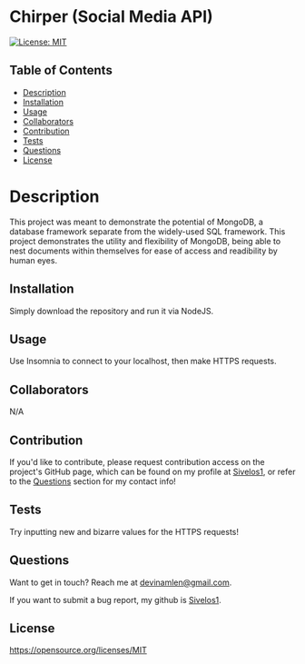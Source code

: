 # Chirper (Social Media API)

  [![License: MIT](https://img.shields.io/badge/License-MIT-yellow.svg)](https://opensource.org/licenses/MIT)

  ## Table of Contents
  
  - [Description](#description)
  - [Installation](#installation)
  - [Usage](#usage)
  - [Collaborators](#collaborators)
  - [Contribution](#contribution)
  - [Tests](#tests)
  - [Questions](#questions)
  - [License](#license)
  
  # Description

  This project was meant to demonstrate the potential of MongoDB, a database framework separate from the widely-used SQL framework. This project demonstrates the utility and flexibility of MongoDB, being able to nest documents within themselves for ease of access and readibility by human eyes.

  ## Installation

  Simply download the repository and run it via NodeJS.

  ## Usage

  Use Insomnia to connect to your localhost, then make HTTPS requests.

  ## Collaborators

  N/A

  ## Contribution

  If you'd like to contribute, please request contribution access on the project's GitHub page, which can be found on my profile at [Sivelos1](https://github.com/Sivelos1), or refer to the [Questions](#questions) section for my contact info!

  ## Tests

  Try inputting new and bizarre values for the HTTPS requests!

  ## Questions

  Want to get in touch? Reach me at devinamlen@gmail.com.

  If you want to submit a bug report, my github is [Sivelos1](https://github.com/Sivelos1).

  ## License

  https://opensource.org/licenses/MIT
